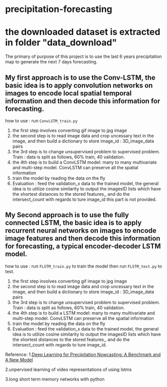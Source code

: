 # precipitation-forecasting

# the downloaded dataset is extracted in folder "data_download"



The primary of purpose of this project is to use the last 6 years precipitation map to generate the next 7 days forecasting.


## My first approach is to use the Conv-LSTM, the basic idea is to apply convolution networks on images to encode local spatial temporal information and then decode this information for forecasting.

how to  use :   run `ConvLSTM_train.py`



1. the first step involves converting gif image to jpg image
2. the second step is to read image data and crop uncessary text in the image, and then build a dictionary to store  image_id : 3D_image_data pairs
3. the 3rd step is to change unsupervised problem to supervised problem. Train : data is split as follows, 60% train, 40 validation.
4. the 4th step is to build a ConvLSTM model: many to many multivariate and multi-step model.  ConvLSTM can preserve all the spatial information
5. train the model by reading the data on the fly
6. Evaluation : feed the validation_x data to the trained model,  the general idea is to utilize cosine similarity to output the imagesID lists which have the
shortest distances to the stored features,, and do the intersect_count with regards to ture image_id
this part is not provided.



## My Second approach is to use the fully connected LSTM, the basic idea is to apply recurrent neural networks on images to encode image features and then decode this information for forecasting, a typical encoder-decoder LSTM model.

how to  use :   run `FLSTM_train.py` to train the model then run `FLSTM_test.py` to test.


1. the first step involves converting gif image to jpg image
2. the second step is to read image data and crop uncessary text in the image, and then build a dictionary to store  image_id : 3D_image_data pairs
3. the 3rd step is to change unsupervised problem to supervised problem. Train : data is split as follows, 60% train, 40 validation.
4. the 4th step is to build a LSTM model: many to many multivariate and multi-step model.  ConvLSTM can preserve all the spatial information
5. train the model by reading the data on the fly
6. Evaluation : feed the validation_x data to the trained model,  the general idea is to utilize cosine similarity to output the imagesID lists which have the
shortest distances to the stored features,, and do the intersect_count with regards to ture image_id.

Reference: 
1.[Deep Learning for Precipitation Nowcasting: A Benchmark and A New Model](https://github.com/sxjscience/HKO-7)


2.unpervised learning of video representations of using lstms
           
           
3.long short term memory networks with python
